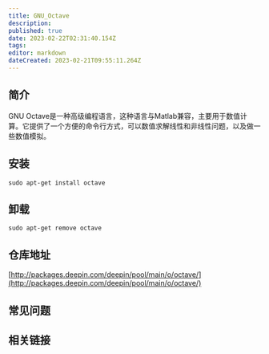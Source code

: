```yaml
---
title: GNU_Octave
description: 
published: true
date: 2023-02-22T02:31:40.154Z
tags: 
editor: markdown
dateCreated: 2023-02-21T09:55:11.264Z
---
```


## 简介

GNU Octave是一种高级编程语言，这种语言与Matlab兼容，主要用于数值计算。它提供了一个方便的命令行方式，可以数值求解线性和非线性问题，以及做一些数值模拟。

## 安装

`sudo apt-get install octave`

## 卸载

`sudo apt-get remove octave`

## 仓库地址

[http://packages.deepin.com/deepin/pool/main/o/octave/](http://packages.deepin.com/deepin/pool/main/o/octave/)

## 常见问题

## 相关链接
